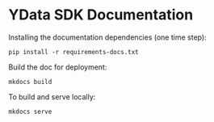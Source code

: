 # YData SDK Documentation

Installing the documentation dependencies (one time step):
```
pip install -r requirements-docs.txt
```

Build the doc for deployment:
```
mkdocs build
```

To build and serve locally:
```
mkdocs serve
```